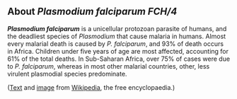 About *Plasmodium falciparum FCH/4* 
-----------------------------------



***Plasmodium falciparum*** is a unicellular protozoan parasite of
humans, and the deadliest species of *Plasmodium* that cause malaria in
humans. Almost every malarial death is caused by *P. falciparum*, and
93% of death occurs in Africa. Children under five years of age are most
affected, accounting for 61% of the total deaths. In Sub-Saharan Africa,
over 75% of cases were due to *P. falciparum*, whereas in most other
malarial countries, other, less virulent plasmodial species predominate.

([Text](https://en.wikipedia.org/wiki/Plasmodium_falciparum) and
[image](https://en.wikipedia.org/wiki/File:Plasmodium_falciparum_01.png) 
from [Wikipedia](http://en.wikipedia.org/), the free encyclopaedia.)
